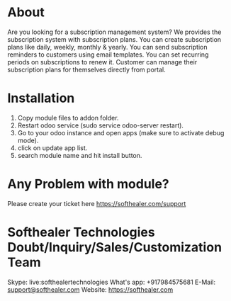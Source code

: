 About
============
Are you looking for a subscription management system? We provides the subscription system with subscription plans. You can create subscription plans like daily, weekly, monthly & yearly. You can send subscription reminders to customers using email templates. You can set recurring periods on subscriptions to renew it. Customer can manage their subscription plans for themselves directly from portal.

Installation
============
1) Copy module files to addon folder.
2) Restart odoo service (sudo service odoo-server restart).
3) Go to your odoo instance and open apps (make sure to activate debug mode).
4) click on update app list.
5) search module name and hit install button.

Any Problem with module?
=====================================
Please create your ticket here https://softhealer.com/support

Softhealer Technologies Doubt/Inquiry/Sales/Customization Team
=====================================
Skype: live:softhealertechnologies
What's app: +917984575681
E-Mail: support@softhealer.com
Website: https://softhealer.com
